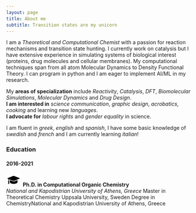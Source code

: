 ```yaml
---
layout: page
title: About me
subtitle: Transition states are my unicorn
---
```


I am a _Theoretical and Computational Chemist_ with a passion for reaction mechanisms and transition state hunting. I currently work on catalysis but I have extensive experience in simulating systems of biological interest (proteins, drug molecules and cellular membranes). My computational techniques span from all atom Molecular Dynamics to Density Functional Theory. I can program in python and I am eager to implement AI/ML in my research.  

My **areas of specialization** include _Reactivity_, _Catalysis_, _DFT_, _Biomolecular Simulations_, _Molecular Dynamics_ and _Drug Design_.  
**I am interested in** _science communication_, _graphic design_, _acrobatics_, _cooking_ and learning new _languages_.  
**I advocate for** _labour rights_ and _gender equality_ in science.   

I am fluent in _greek_, _english_ and _spanish_, I have some basic knowledge of _swedish_ and _french_ and I am currently learning _italian_!


### Education

#### 2016-2021
![graduation cap](assets/img/cap.svg) **Ph.D. in Computational Organic Chemistry**  
_National and Kapodistrian University of Athens, Greece_
Master in Theoretical Chemistry Uppsala University, Sweden 
Degree in ChemistryNational and Kapodistrian University of Athens, Greece
